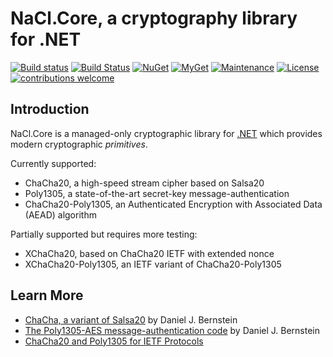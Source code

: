 # NaCl.Core, a cryptography library for .NET

[![Build status](https://ci.appveyor.com/api/projects/status/2k3cxt2e1r2jyinx?svg=true)](https://ci.appveyor.com/project/idaviddesmet/nacl-core)
[![Build Status](https://travis-ci.org/idaviddesmet/NaCl.Core.svg?branch=master)](https://travis-ci.org/idaviddesmet/NaCl.Core)
[![NuGet](https://img.shields.io/nuget/v/NaCl.Core.svg)](https://www.nuget.org/packages/NaCl.Core/)
[![MyGet](https://img.shields.io/myget/nacl-core/v/NaCl.Core.svg)](https://www.myget.org/feed/nacl-core/package/nuget/NaCl.Core)
[![Maintenance](https://img.shields.io/maintenance/yes/2018.svg)](https://github.com/idaviddesmet/NaCl.Core)
[![License](https://img.shields.io/github/license/idaviddesmet/NaCl.Core.svg)](https://github.com/idaviddesmet/NaCl.Core/blob/master/LICENSE)
[![contributions welcome](https://img.shields.io/badge/contributions-welcome-brightgreen.svg?style=flat)](https://github.com/idaviddesmet/NaCl.Core/issues)

## Introduction

NaCl.Core is a managed-only cryptographic library for [.NET](https://dot.net) which provides modern cryptographic _primitives_.

Currently supported:

* ChaCha20, a high-speed stream cipher based on Salsa20
* Poly1305, a state-of-the-art secret-key message-authentication
* ChaCha20-Poly1305, an Authenticated Encryption with Associated Data (AEAD) algorithm

Partially supported but requires more testing:

* XChaCha20, based on ChaCha20 IETF with extended nonce
* XChaCha20-Poly1305, an IETF variant of ChaCha20-Poly1305

## Learn More

*   [ChaCha, a variant of Salsa20](http://cr.yp.to/chacha/chacha-20080128.pdf) by Daniel J. Bernstein
*   [The Poly1305-AES message-authentication code](http://cr.yp.to/mac/poly1305-20050329.pdf) by Daniel J. Bernstein
*   [ChaCha20 and Poly1305 for IETF Protocols](https://tools.ietf.org/html/rfc7539)